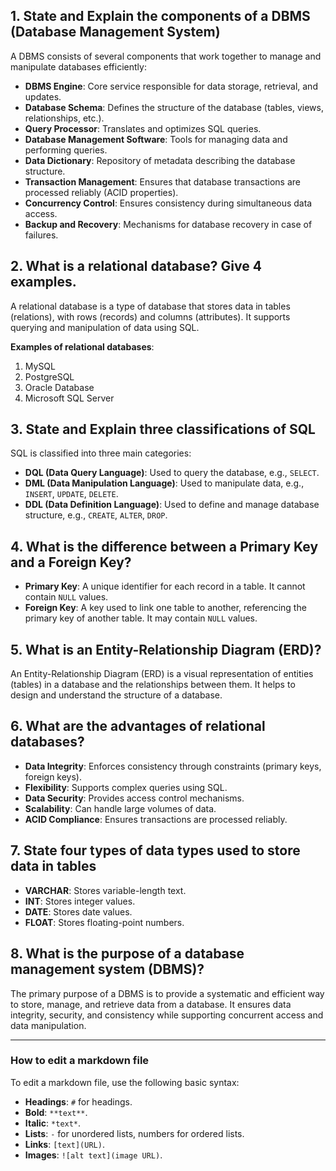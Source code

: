 
## 1. State and Explain the components of a DBMS (Database Management System)

A DBMS consists of several components that work together to manage and manipulate databases efficiently:
- **DBMS Engine**: Core service responsible for data storage, retrieval, and updates.
- **Database Schema**: Defines the structure of the database (tables, views, relationships, etc.).
- **Query Processor**: Translates and optimizes SQL queries.
- **Database Management Software**: Tools for managing data and performing queries.
- **Data Dictionary**: Repository of metadata describing the database structure.
- **Transaction Management**: Ensures that database transactions are processed reliably (ACID properties).
- **Concurrency Control**: Ensures consistency during simultaneous data access.
- **Backup and Recovery**: Mechanisms for database recovery in case of failures.

## 2. What is a relational database? Give 4 examples.

A relational database is a type of database that stores data in tables (relations), with rows (records) and columns (attributes). It supports querying and manipulation of data using SQL.

**Examples of relational databases**:
1. MySQL
2. PostgreSQL
3. Oracle Database
4. Microsoft SQL Server

## 3. State and Explain three classifications of SQL

SQL is classified into three main categories:
- **DQL (Data Query Language)**: Used to query the database, e.g., `SELECT`.
- **DML (Data Manipulation Language)**: Used to manipulate data, e.g., `INSERT`, `UPDATE`, `DELETE`.
- **DDL (Data Definition Language)**: Used to define and manage database structure, e.g., `CREATE`, `ALTER`, `DROP`.

## 4. What is the difference between a Primary Key and a Foreign Key?

- **Primary Key**: A unique identifier for each record in a table. It cannot contain `NULL` values.
- **Foreign Key**: A key used to link one table to another, referencing the primary key of another table. It may contain `NULL` values.

## 5. What is an Entity-Relationship Diagram (ERD)?

An Entity-Relationship Diagram (ERD) is a visual representation of entities (tables) in a database and the relationships between them. It helps to design and understand the structure of a database.

## 6. What are the advantages of relational databases?

- **Data Integrity**: Enforces consistency through constraints (primary keys, foreign keys).
- **Flexibility**: Supports complex queries using SQL.
- **Data Security**: Provides access control mechanisms.
- **Scalability**: Can handle large volumes of data.
- **ACID Compliance**: Ensures transactions are processed reliably.

## 7. State four types of data types used to store data in tables

- **VARCHAR**: Stores variable-length text.
- **INT**: Stores integer values.
- **DATE**: Stores date values.
- **FLOAT**: Stores floating-point numbers.

## 8. What is the purpose of a database management system (DBMS)?

The primary purpose of a DBMS is to provide a systematic and efficient way to store, manage, and retrieve data from a database. It ensures data integrity, security, and consistency while supporting concurrent access and data manipulation.

---

### How to edit a markdown file

To edit a markdown file, use the following basic syntax:
- **Headings**: `#` for headings.
- **Bold**: `**text**`.
- **Italic**: `*text*`.
- **Lists**: `-` for unordered lists, numbers for ordered lists.
- **Links**: `[text](URL)`.
- **Images**: `![alt text](image URL)`.
